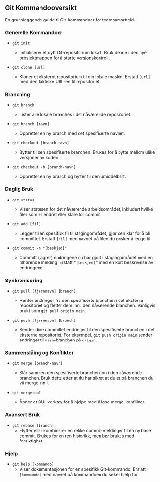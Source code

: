 ## Git Kommandooversikt

En grunnleggende guide til Git-kommandoer for teamsamarbeid.

### Generelle Kommandoer

- `git init`
  - Initialiserer et nytt Git-repositorium lokalt. Bruk denne i den nye prosjektmappen for å starte versjonskontroll.

- `git clone [url]`
  - Kloner et eksternt repositorium til din lokale maskin. Erstatt `[url]` med den faktiske URL-en til repositoriet.

### Branching

- `git branch`
  - Lister alle lokale branches i det nåværende repositoriet.

- `git branch [navn]`
  - Oppretter en ny branch med det spesifiserte navnet.

- `git checkout [branch-navn]`
  - Bytter til den spesifiserte branchen. Brukes for å bytte mellom ulike versjoner av koden.

- `git checkout -b [branch-navn]`
  - Oppretter en ny branch og bytter til den umiddelbart.

### Daglig Bruk

- `git status`
  - Viser statusen for det nåværende arbeidsområdet, inkludert hvilke filer som er endret eller klare for commit.

- `git add [fil]`
  - Legger til en spesifikk fil til stagingområdet, gjør den klar for å bli committet. Erstatt `[fil]` med navnet på filen du ønsker å legge til.

- `git commit -m "[beskjed]"`
  - Committ (lagrer) endringene du har gjort i stagingområdet med en tilhørende melding. Erstatt `"[beskjed]"` med en kort beskrivelse av endringene.

### Synkronisering

- `git pull [fjernnavn] [branch]`
  - Henter endringer fra den spesifiserte branchen i det eksterne repositoriet og fletter dem inn i den nåværende branchen. Vanligvis brukt som `git pull origin main`.

- `git push [fjernnavn] [branch]`
  - Sender dine committet endringer til den spesifiserte branchen i det eksterne repositoriet. For eksempel, `git push origin main` sender endringer til `main`-branchen på `origin`.

### Sammenslåing og Konflikter

- `git merge [branch-navn]`
  - Slår sammen den spesifiserte branchen inn i den nåværende branchen. Bruk dette etter at du har sikret at du er på branchen du vil merge inn i.

- `git mergetool`
  - Åpner et GUI-verktøy for å hjelpe med å løse merge-konflikter.

### Avansert Bruk

- `git rebase [branch]`
  - Flytter eller kombinerer en rekke commit-meldinger til en ny base commit. Brukes for en ren historikk, men bør brukes med forsiktighet.

### Hjelp

- `git help [kommando]`
  - Viser dokumentasjonen for en spesifikk Git-kommando. Erstatt `[kommando]` med navnet på kommandoen du søker hjelp for.
